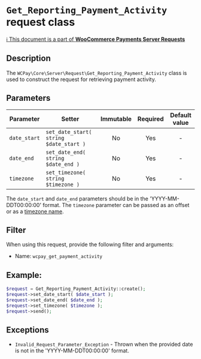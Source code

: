 # `Get_Reporting_Payment_Activity` request class

[ℹ️ This document is a part of __WooCommerce Payments Server Requests__](../README.md)

## Description

The `WCPay\Core\Server\Request\Get_Reporting_Payment_Activity` class is used to construct the request for retrieving payment activity.

## Parameters

| Parameter   | Setter                                    | Immutable | Required | Default value |
|-------------|-------------------------------------------|:---------:|:--------:|:-------------:|
| `date_start`| `set_date_start( string $date_start )`    |    No     |    Yes   |       -       |
| `date_end`  | `set_date_end( string $date_end )`        |    No     |    Yes   |       -       |
| `timezone`  | `set_timezone( string $timezone )`        |    No     |    Yes   |       -       |

The `date_start` and `date_end` parameters should be in the 'YYYY-MM-DDT00:00:00' format.
The `timezone` parameter can be passed as an offset or as a [timezone name](https://www.php.net/manual/en/timezones.php).

## Filter

When using this request, provide the following filter and arguments:

- Name: `wcpay_get_payment_activity`

## Example:

```php
$request = Get_Reporting_Payment_Activity::create();
$request->set_date_start( $date_start );
$request->set_date_end( $date_end );
$request->set_timezone( $timezone );
$request->send();
```

## Exceptions

- `Invalid_Request_Parameter_Exception` - Thrown when the provided date is not in the 'YYYY-MM-DDT00:00:00' format.